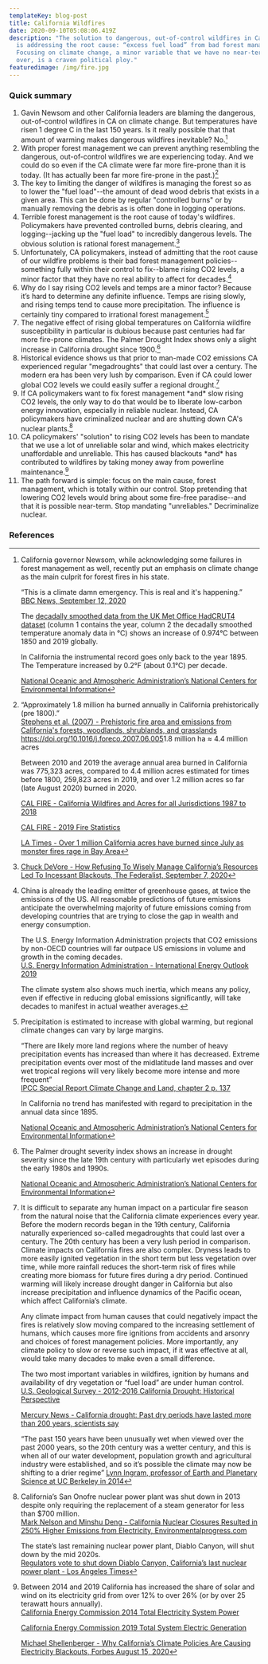 ```yaml
---
templateKey: blog-post
title: California Wildfires
date: 2020-09-10T05:08:06.419Z
description: "The solution to dangerous, out-of-control wildfires in California
  is addressing the root cause: “excess fuel load” from bad forest management.
  Focusing on climate change, a minor variable that we have no near-term control
  over, is a craven political ploy."
featuredimage: /img/fire.jpg
---
```

### Quick summary

1. Gavin Newsom and other California leaders are blaming the dangerous, out-of-control wildfires in CA on climate change. But temperatures have risen 1 degree C in the last 150 years. Is it really possible that that amount of warming makes dangerous wildfires inevitable? No.[^1]
2. With proper forest management we can prevent anything resembling the dangerous, out-of-control wildfires we are experiencing today. And we could do so even if the CA climate were far more fire-prone than it is today. (It has actually been far more fire-prone in the past.)[^2]
3. The key to limiting the danger of wildfires is managing the forest so as to lower the "fuel load"--the amount of dead wood debris that exists in a given area. This can be done by regular "controlled burns" or by manually removing the debris as is often done in logging operations.
4. Terrible forest management is the root cause of today's wildfires. Policymakers have prevented controlled burns, debris clearing, and logging--jacking up the "fuel load" to incredibly dangerous levels. The obvious solution is rational forest management.[^3]
5. Unfortunately, CA policymakers, instead of admitting that the root cause of our wildfire problems is their bad forest management policies--something fully within their control to fix--blame rising CO2 levels, a minor factor that they have no real ability to affect for decades.[^4]
6. Why do I say rising CO2 levels and temps are a minor factor? Because it’s hard to determine any definite influence. Temps are rising slowly, and rising temps tend to cause more precipitation. The influence is certainly tiny compared to irrational forest management.[^5]
7. The negative effect of rising global temperatures on California wildfire susceptibility in particular is dubious because past centuries had far more fire-prone climates. The Palmer Drought Index shows only a slight increase in California drought since 1900.[^6]
8. Historical evidence shows us that prior to man-made CO2 emissions CA experienced regular "megadroughts" that could last over a century. The modern era has been very lush by comparison. Even if CA could lower global CO2 levels we could easily suffer a regional drought.[^7]
9. If CA policymakers want to fix forest management \*and\* slow rising CO2 levels, the only way to do that would be to liberate low-carbon energy innovation, especially in reliable nuclear. Instead, CA policymakers have criminalized nuclear and are shutting down CA's nuclear plants.[^8]
10. CA policymakers' "solution" to rising CO2 levels has been to mandate that we use a lot of unreliable solar and wind, which makes electricity unaffordable and unreliable. This has caused blackouts \*and\* has contributed to wildfires by taking money away from powerline maintenance.[^9]
11. The path forward is simple: focus on the main cause, forest management, which is totally within our control. Stop pretending that lowering CO2 levels would bring about some fire-free paradise--and that it is possible near-term. Stop mandating "unreliables." Decriminalize nuclear.

### References

[^1]: California governor Newsom, while acknowledging some failures in forest management as well, recently put an emphasis on climate change as the main culprit for forest fires in his state.

    “This is a climate damn emergency. This is real and it's happening.”\
[BBC News, September 12, 2020](https://www.bbc.com/news/world-us-canada-54128872)

    The [decadally smoothed data from the UK Met Office HadCRUT4 dataset](https://www.metoffice.gov.uk/hadobs/hadcrut4/data/current/time_series/HadCRUT.4.6.0.0.annual_ns_avg_smooth.txt) (column 1 contains the year, column 2 the decadally smoothed temperature anomaly data in °C) shows an increase of 0.974°C between 1850 and 2019 globally.



    In California the instrumental record goes only back to the year 1895. The Temperature increased by 0.2°F (about 0.1°C) per decade.

    [National Oceanic and Atmospheric Administration’s National Centers for Environmental Information](https://www.ncdc.noaa.gov/cag/statewide/time-series/4/tavg/12/12/1895-2019?base_prd=true&begbaseyear=1901&endbaseyear=2019&trend=true&trend_base=10&begtrendyear=1895&endtrendyear=2019)



[^2]: “Approximately 1.8 million ha burned annually in California prehistorically (pre 1800).”\
    [Stephens et al. (2007) - Prehistoric fire area and emissions from California's forests, woodlands, shrublands, and grasslands](https://www.sciencedirect.com/science/article/abs/pii/S0378112707004379) <https://doi.org/10.1016/j.foreco.2007.06.005>1.8 million ha ≈ 4.4 million acres

    Between 2010 and 2019 the average annual area burned in California was 775,323 acres, compared to 4.4 million acres estimated for times before 1800, 259,823 acres in 2019, and over 1.2 million acres so far (late August 2020) burned in 2020.

    [CAL FIRE - California Wildfires and Acres for all Jurisdictions 1987 to 2018](https://www.fire.ca.gov/media/11397/fires-acres-all-agencies-thru-2018.pdf)

    [CAL FIRE - 2019 Fire Statistics](https://www.fire.ca.gov/stats-events/)

    [LA Times - Over 1 million California acres have burned since July as monster fires rage in Bay Area](https://www.latimes.com/california/story/2020-08-22/more-than-a-million-acres-have-burned-in-california-since-july-as-monster-fires-rage-around-bay-area)



[^3]: [Chuck DeVore - How Refusing To Wisely Manage California’s Resources Led To Incessant Blackouts, The Federalist, September 7, 2020](https://thefederalist.com/2020/09/07/how-refusing-to-wisely-manage-californias-resources-led-to-incessant-blackouts/)

[^4]: China is already the leading emitter of greenhouse gases, at twice the emissions of the US. All reasonable predictions of future emissions anticipate the overwhelming majority of future emissions coming from developing countries that are trying to close the gap in wealth and energy consumption.

    The U.S. Energy Information Administration projects that CO2 emissions by non-OECD countries will far outpace US emissions in volume and growth in the coming decades.\
    [U.S. Energy Information Administration - International Energy Outlook 2019](https://www.eia.gov/outlooks/aeo/data/browser/#/?id=10-IEO2019&region=0-0&cases=Reference&start=2010&end=2050&f=A&linechart=~~~~~~~~~~~~~~~~~~~~~~~~~Reference-d080819.3-10-IEO2019~Reference-d080819.25-10-IEO2019~~~~Reference-d080819.26-10-IEO2019&ctype=linechart&sourcekey=0)

    The climate system also shows much inertia, which means any policy, even if effective in reducing global emissions significantly, will take decades to manifest in actual weather averages.

[^5]: Precipitation is estimated to increase with global warming, but regional climate changes can vary by large margins.

    “There are likely more land regions where the number of heavy precipitation events has increased than where it has decreased. Extreme precipitation events over most of the midlatitude land masses and over wet tropical regions will very likely become more intense and more frequent”\
    [IPCC Special Report Climate Change and Land, chapter 2 p. 137](https://www.ipcc.ch/srccl/)

    In California no trend has manifested with regard to precipitation in the annual data since 1895.

    [National Oceanic and Atmospheric Administration’s National Centers for Environmental Information](https://www.ncdc.noaa.gov/cag/statewide/time-series/4/pcp/ann/12/1895-2019?base_prd=true&begbaseyear=1895&endbaseyear=2019&trend=true&trend_base=10&begtrendyear=1895&endtrendyear=2019)

[^6]: The Palmer drought severity index shows an increase in drought severity since the late 19th century with particularly wet episodes during the early 1980s and 1990s.

    [National Oceanic and Atmospheric Administration’s National Centers for Environmental Information](https://www.ncdc.noaa.gov/cag/statewide/time-series/4/pdsi/all/12/1895-2019?base_prd=true&begbaseyear=1895&endbaseyear=2019&trend=true&trend_base=10&begtrendyear=1895&endtrendyear=2019)

[^7]: It is difficult to separate any human impact on a particular fire season from the natural noise that the California climate experiences every year. Before the modern records began in the 19th century, California naturally experienced so-called megadroughts that could last over a century. The 20th century has been a very lush period in comparison.\
Climate impacts on California fires are also complex. Dryness leads to more easily ignited vegetation in the short term but less vegetation over time, while more rainfall reduces the short-term risk of fires while creating more biomass for future fires during a dry period. Continued warming will likely increase drought danger in California but also increase precipitation and influence dynamics of the Pacific ocean, which affect California’s climate.

    Any climate impact from human causes that could negatively impact the fires is relatively slow moving compared to the increasing settlement of humans, which causes more fire ignitions from accidents and arsonry and choices of forest management policies. More importantly, any climate policy to slow or reverse such impact, if it was effective at all, would take many decades to make even a small difference.

    The two most important variables in wildfires, ignition by humans and availability of dry vegetation or “fuel load” are under human control.\
    [U.S. Geological Survey - 2012-2016 California Drought: Historical Perspective](https://ca.water.usgs.gov/california-drought/california-drought-comparisons.html)

    [Mercury News - California drought: Past dry periods have lasted more than 200 years, scientists say](https://www.mercurynews.com/2014/01/25/california-drought-past-dry-periods-have-lasted-more-than-200-years-scientists-say/)

    “The past 150 years have been unusually wet when viewed over the past 2000 years, so the 20th century was a wetter century, and this is when all of our water development, population growth and agricultural industry were established, and so it’s possible the climate may now be shifting to a drier regime” [Lynn Ingram, professor of Earth and Planetary Science at UC Berkeley in 2014](https://mavensnotebook.com/2014/11/03/paleoclimate/)

[^8]: California’s San Onofre nuclear power plant was shut down in 2013 despite only requiring the replacement of a steam generator for less than $700 million.\
    [Mark Nelson and Minshu Deng - California Nuclear Closures Resulted in 250% Higher Emissions from Electricity, Environmentalprogress.com](https://environmentalprogress.org/big-news/2017/1/16/new-california-nuclear-closures-resulted-in-250-increase-in-california-emissions)

    The state’s last remaining nuclear power plant, Diablo Canyon, will shut down by the mid 2020s.\
    [Regulators vote to shut down Diablo Canyon, California’s last nuclear power plant - Los Angeles Times](https://www.latimes.com/business/la-fi-diablo-canyon-nuclear-20180111-story.html)

[^9]: Between 2014 and 2019 California has increased the share of solar and wind on its electricity grid from over 12% to over 26% (or by over 25 terawatt hours annually).\
    [California Energy Commission 2014 Total Electricity System Power](https://www.energy.ca.gov/data-reports/energy-almanac/california-electricity-data/2019-total-system-electric-generation/2014)

    [California Energy Commission 2019 Total System Electric Generation](https://www.energy.ca.gov/data-reports/energy-almanac/california-electricity-data/2019-total-system-electric-generation)

    [Michael Shellenberger - Why California’s Climate Policies Are Causing Electricity Blackouts, Forbes August 15, 2020](https://www.forbes.com/sites/michaelshellenberger/2020/08/15/why-californias-climate-policies-are-causing-electricity-black-outs/)